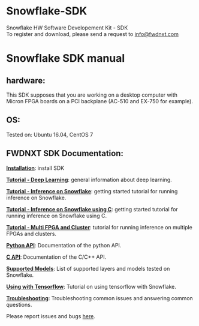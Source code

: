 # Snowflake-SDK

Snowflake HW Software Developement Kit - SDK  
To register and download, please send a request to info@fwdnxt.com   


# Snowflake SDK manual

## hardware: 
This SDK supposes that you are working on a desktop computer with Micron FPGA boards on a PCI backplane (AC-510 and EX-750 for example).

## OS:
Tested on: Ubuntu 16.04, CentOS 7


## FWDNXT SDK Documentation:

[**Installation**](https://github.com/FWDNXT/Snowflake-SDK/blob/master/Installation.md): install SDK

[**Tutorial - Deep Learning**](https://github.com/FWDNXT/Snowflake-SDK/blob/master/Gettingstarted_DeepLearning.md): general information about deep learning.

[**Tutorial - Inference on Snowflake**](https://github.com/FWDNXT/Snowflake-SDK/blob/master/GettingStarted_snowflake.md): getting started tutorial for running inference on Snowflake.

[**Tutorial - Inference on Snowflake using C**](https://github.com/FWDNXT/Snowflake-SDK/blob/master/GettingStarted_snowflake_in_C.md): getting started tutorial for running inference on Snowflake using C.

[**Tutorial - Multi FPGA and Cluster**](https://github.com/FWDNXT/Snowflake-SDK/blob/master/TutorialMultiFPGACluster.md): tutorial for running inference on multiple FPGAs and clusters.

[**Python API**](https://github.com/FWDNXT/Snowflake-SDK/blob/master/PythonAPI.md): Documentation of the python API.

[**C API**](https://github.com/FWDNXT/Snowflake-SDK/blob/master/C%20API.md): Documentation of the C/C++ API.

[**Supported Models**](https://github.com/FWDNXT/Snowflake-SDK/blob/master/Supported_layers.md): List of supported layers and models tested on Snowflake.

[**Using with Tensorflow**](https://github.com/FWDNXT/Snowflake-SDK/blob/master/Tensorflow.md): Tutorial on using tensorflow with Snowflake.

[**Troubleshooting**](https://github.com/FWDNXT/Snowflake-SDK/blob/master/Troubleshooting.md): Troubleshooting common issues and answering common questions.



Please report issues and bugs [here](https://github.com/FWDNXT/Snowflake-SDK/issues). 


